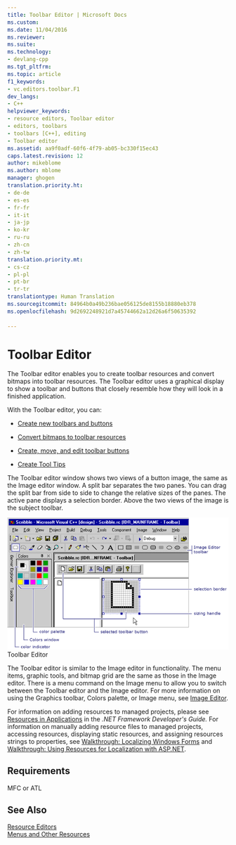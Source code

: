 ```yaml
---
title: Toolbar Editor | Microsoft Docs
ms.custom: 
ms.date: 11/04/2016
ms.reviewer: 
ms.suite: 
ms.technology:
- devlang-cpp
ms.tgt_pltfrm: 
ms.topic: article
f1_keywords:
- vc.editors.toolbar.F1
dev_langs:
- C++
helpviewer_keywords:
- resource editors, Toolbar editor
- editors, toolbars
- toolbars [C++], editing
- Toolbar editor
ms.assetid: aa9f0adf-60f6-4f79-ab05-bc330f15ec43
caps.latest.revision: 12
author: mikeblome
ms.author: mblome
manager: ghogen
translation.priority.ht:
- de-de
- es-es
- fr-fr
- it-it
- ja-jp
- ko-kr
- ru-ru
- zh-cn
- zh-tw
translation.priority.mt:
- cs-cz
- pl-pl
- pt-br
- tr-tr
translationtype: Human Translation
ms.sourcegitcommit: 84964b0a49b236bae056125de8155b18880eb378
ms.openlocfilehash: 9d2692248921d7a45744662a12d26a6f50635392

---
```

# Toolbar Editor
The Toolbar editor enables you to create toolbar resources and convert bitmaps into toolbar resources. The Toolbar editor uses a graphical display to show a toolbar and buttons that closely resemble how they will look in a finished application.  
  
 With the Toolbar editor, you can:  
  
-   [Create new toolbars and buttons](../mfc/creating-new-toolbars.md)  
  
-   [Convert bitmaps to toolbar resources](../mfc/converting-bitmaps-to-toolbars.md)  
  
-   [Create, move, and edit toolbar buttons](../mfc/creating-moving-and-editing-toolbar-buttons.md)  
  
-   [Create Tool Tips](../mfc/creating-a-tool-tip-for-a-toolbar-button.md)  
  
 The Toolbar editor window shows two views of a button image, the same as the Image editor window. A split bar separates the two panes. You can drag the split bar from side to side to change the relative sizes of the panes. The active pane displays a selection border. Above the two views of the image is the subject toolbar.  
  
 ![Toolbar Editor](../mfc/media/vctoolbareditor.gif "vcToolbarEditor")  
Toolbar Editor  
  
 The Toolbar editor is similar to the Image editor in functionality. The menu items, graphic tools, and bitmap grid are the same as those in the Image editor. There is a menu command on the Image menu to allow you to switch between the Toolbar editor and the Image editor. For more information on using the Graphics toolbar, Colors palette, or Image menu, see [Image Editor](../mfc/image-editor-for-icons.md).  
  
 For information on adding resources to managed projects, please see [Resources in Applications](http://msdn.microsoft.com/Library/8ad495d4-2941-40cf-bf64-e82e85825890) in the *.NET Framework Developer's Guide.* For information on manually adding resource files to managed projects, accessing resources, displaying static resources, and assigning resources strings to properties, see [Walkthrough: Localizing Windows Forms](http://msdn.microsoft.com/en-us/9a96220d-a19b-4de0-9f48-01e5d82679e5) and [Walkthrough: Using Resources for Localization with ASP.NET](http://msdn.microsoft.com/Library/bb4e5b44-e2b0-48ab-bbe9-609fb33900b6).  
  
## Requirements  
 MFC or ATL  
  
## See Also  
 [Resource Editors](../mfc/resource-editors.md)   
 [Menus and Other Resources](http://msdn.microsoft.com/library/windows/desktop/ms632583.aspx)




<!--HONumber=Jan17_HO2-->


